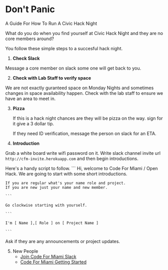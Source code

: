 # Don't Panic
A Guide For How To Run A Civic Hack Night


What do you do when you find yourself at Civic Hack Night
and they are no core members around? 

You follow these simple steps to a succesful hack night.

1. **Check Slack**

  Message a core member on slack some one will get back to you. 

2. **Check with Lab Staff to verify space**
  
  We are not exactly guranteed space on Monday Nights 
  and sometimes changes in space availability happen.
  Check with the lab staff to ensure we have an area to meet in.

3. **Pizza**
  
    If this is a hack night chances are they will be pizza on the way.
    sign for it give a 3 dollar tip.

    If they need ID verification, message the person on slack for an ETA. 
  
4. **Introduction**

  Grab a white board write wifi password on it. 
  Write slack channel invite url `http://cfm-invite.herokuapp.com`
  and then begin introductions.
  
  Here's a handy script to follow.
    ```
    Hi, welcome to Code For Miami / Open Hack. We are going to start with some short introductions.
    
    If you are regular what's your name role and project. 
    If you are new just your name and new member.
    
    ```
    
    Go clockwise starting with yourself.
    
    ```
    
    I'm [ Name ],[ Role ] on [ Project Name ]
    
    ```

  Ask if they are any announcements or project updates.

5. New People
      - [Join Code For Miami Slack](cfm-inviter.herokuapp.com)
      - [Code For Miami Getting Started](http://codefor.miami/get-started-with-civic-hacking) 
